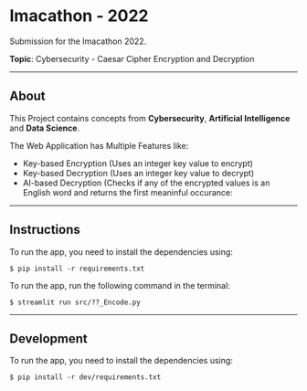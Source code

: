 # Imacathon - 2022

Submission for the Imacathon 2022.

**Topic**: Cybersecurity - Caesar Cipher Encryption and Decryption
____________________________________________________________________________________________________

## About

This Project contains concepts from **Cybersecurity**, **Artificial Intelligence** and **Data Science**.

The Web Application has Multiple Features like:
- Key-based Encryption (Uses an integer key value to encrypt)
- Key-based Decryption (Uses an integer key value to decrypt)
- AI-based Decryption (Checks if any of the encrypted values is an English word and returns the first meaninful occurance:

____________________________________________________________________________________________________

## Instructions

To run the app, you need to install the dependencies using:

    $ pip install -r requirements.txt

To run the app, run the following command in the terminal:

    $ streamlit run src/??_Encode.py

____________________________________________________________________________________________________

## Development

To run the app, you need to install the dependencies using:

    $ pip install -r dev/requirements.txt
